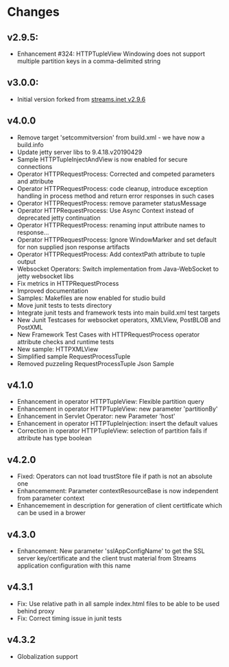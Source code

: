 # Changes

## v2.9.5:
* Enhancement #324: HTTPTupleView Windowing does not support multiple partition keys in a comma-delimited string

## v3.0.0:
* Initial version forked from [streams.inet v2.9.6](https://github.com/IBMStreams/streamsx.inet/tree/v2.9.6)

## v4.0.0
* Remove target 'setcommitversion' from build.xml - we have now a build.info
* Update jetty server libs to 9.4.18.v20190429
* Sample HTTPTupleInjectAndView is now enabled for secure connections
* Operator HTTPRequestProcess: Corrected and competed parameters and attribute
* Operator HTTPRequestProcess: code cleanup, introduce exception handling in process method and return error responses in such cases
* Operator HTTPRequestProcess: remove parameter statusMessage
* Operator HTTPRequestProcess: Use Async Context instead of deprecated jetty continuation
* Operator HTTPRequestProcess: renaming input attribute names to response...
* Operator HTTPRequestProcess: Ignore WindowMarker and set default for non supplied json response artifacts
* Operator HTTPRequestProcess: Add contextPath attribute to tuple output
* Websocket Operators: Switch implementation from Java-WebSocket to jetty websocket libs
* Fix metrics in HTTPRequestProcess
* Improved documentation
* Samples: Makefiles are now enabled for studio build
* Move junit tests to tests directory
* Integrate junit tests and framework tests into main build.xml test targets
* New Junit Testcases for websocket operators, XMLView, PostBLOB and PostXML
* New Framework Test Cases with HTTPRequestProcess operator attribute checks and runtime tests
* New sample: HTTPXMLView
* Simplified sample RequestProcessTuple
* Removed puzzeling RequestProcessTuple Json Sample

## v4.1.0
* Enhancement in operator HTTPTupleView: Flexible partition query
* Enhancement in operator HTTPTupleView: new parameter 'partitionBy'
* Enhancement in Servlet Operator: new Parameter 'host'
* Enhancement in operator HTTPTupleInjection: insert the default values
* Correction in operator HTTPTupleView: selection of partition fails if attribute has type boolean

## v4.2.0
* Fixed: Operators can not load trustStore file if path is not an absolute one
* Enhancemement: Parameter contextResourceBase is now independent from parameter context
* Enhancemement in description for generation of client certitficate which can be used in a brower

## v4.3.0
* Enhancement: New parameter 'sslAppConfigName' to get the SSL server key/certificate and the client trust material from Streams application configuration with this name

## v4.3.1
* Fix: Use relative path in all sample index.html files to be able to be used behind proxy
* Fix: Correct timing issue in junit tests

## v4.3.2
* Globalization support

